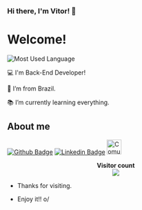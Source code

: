 ### Hi there, I'm Vitor! 👋

# Welcome!

  ![Most Used Language](https://github-readme-stats.vercel.app/api/top-langs/?username=VitorTIROO&theme=dark&show_icons=true) 
  
:computer: I'm Back-End Developer!

:house_with_garden: I’m from Brazil.

:books: I’m currently learning everything.
 

## About me

[![Github Badge](https://img.shields.io/badge/-Github-000?style=flat-square&logo=Github&logoColor=white&link=https://github.com/VitorTIROO)](https://github.com/VitorTIROO)
[![Linkedin Badge](https://img.shields.io/badge/-LinkedIn-blue?style=flat-square&logo=Linkedin&logoColor=white&link=https://www.linkedin.com/in/vitor-santos-4105b4a1)](https://www.linkedin.com/in/vitor-santos-4105b4a1) [<img src="https://www.sankhya.com.br/wp-content/uploads/2021/02/Sankhya_site_favicon_32x32.png" alt="Comunidade Sankhya" width="34">](https://comunidade.sankhya.com.br/u/vitor_santos)

</p>
 
 <p align="center"> 
  <b>Visitor count</b><br>
  <img src="https://profile-counter.glitch.me/VitorTIROO/count.svg" />
</p>

- Thanks for visiting.

- Enjoy it!! o/

<!--
**VitorTIROO/VitorTIROO** is a ✨
 _special_ ✨ repository because its `README.md` (this file) appears on your GitHub profile.

Here are some ideas to get you started:

- 🔭 I’m currently working on ...
- 🌱 I’m currently learning ...
- 👯 I’m looking to collaborate on ...
- 🤔 I’m looking for help with ...
- 💬 Ask me about ...
- 📫 How to reach me: ...
- 😄 Pronouns: ...
- ⚡ Fun fact: ...
-->
